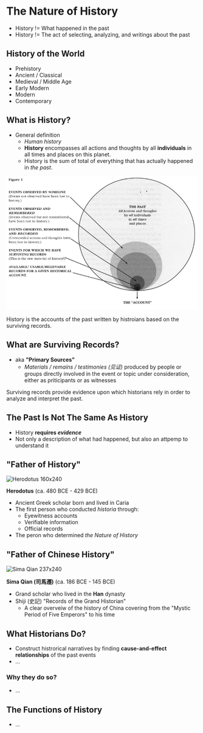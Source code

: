 # The Nature of History

- History != What happened in the past
- History != The act of selecting, analyzing, and writings about the past

## History of the World

- Prehistory
- Ancient / Classical
- Medieval / Middle Age
- Early Modern
- Modern
- Contemporary

## What is History?

- General definition
  - _Human history_
  - **History** encompasses all actions and thoughts by all **individuals** in all times and places on this planet.
  - History is the sum of total of everything that has actually happened in _the past_.

![The Nature of History](./img/process-of-history.png)

History is the accounts of the past written by histroians based on the surviving records.

## What are Surviving Records?

- aka **"Primary Sources"**
  - _Materials / remains / testimonies (见证)_ produced by people or groups directly involved in the event or topic under consideration, either as priticipants or as witnesses

Surviving records provide evidence upon which historians rely in order to analyze and interpret the past.

## The Past Is Not The Same As History

- History **requires _evidence_**
- Not only a description of what had happened, but also an attpemp to understand it

## "Father of History"

![Herodotus 160x240](https://upload.wikimedia.org/wikipedia/commons/thumb/b/be/Herodotos_Met_91.8.jpg/160px-Herodotos_Met_91.8.jpg)

**Herodotus** (ca. 480 BCE - 429 BCE)

- Ancient Greek scholar born and lived in Caria
- The first person who conducted _historia_ through:
  - Eyewitness accounts
  - Verifiable information
  - Official records
- The peron who determined _the Nature of History_

## "Father of Chinese History"

![Sima Qian 237x240](https://upload.wikimedia.org/wikipedia/commons/thumb/3/3b/Sima_Qian_%28painted_portrait%29.jpg/237px-Sima_Qian_%28painted_portrait%29.jpg)

**Sima Qian (司馬遷)** (ca. 186 BCE - 145 BCE)

- Grand scholar who lived in the **Han** dynasty
- Shiji (史記) "Records of the Grand Historian"
  - A clear overveiw of the history of China covering from the "Mystic Period of Five Emperors" to his time

## What Historians Do?

- Construct histrorical narratives by finding **cause-and-effect relationships** of the past events
- ...

### Why they do so?

- ...

## The Functions of History

- ...
